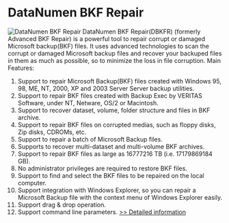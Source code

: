 # DataNumen BKF Repair
![DataNumen BKF Repair](https://mycommerce.akamaized.net/api/pimages/P300031012/BIG/300031012.GIF)
DataNumen BKF Repair(DBKFR) (formerly Advanced BKF Repair) is a powerful tool to repair corrupt or damaged Microsoft backup(BKF) files. It uses advanced technologies to scan the corrupt or damaged Microsoft backup files and recover your backuped files in them as much as possible, so to minimize the loss in file corruption.
Main Features:
1. Support to repair Microsoft Backup(BKF) files created with Windows 95, 98, ME, NT, 2000, XP and 2003 Server Server backup utilities.
2. Support to repair BKF files created with Backup Exec by VERITAS Software, under NT, Netware, OS/2 or Macintosh.
3. Support to recover dataset, volume, folder structure and files in BKF archive.
4. Support to repair BKF files on corrupted medias, such as floppy disks, Zip disks, CDROMs, etc.
5. Support to repair a batch of Microsoft Backup files.
6. Supports to recover multi-dataset and multi-volume BKF archives.
7. Support to repair BKF files as large as 16777216 TB (i.e. 17179869184 GB).
8. No administrator privileges are required to restore BKF files.
9. Support to find and select the BKF files to be repaired on the local computer.
10. Support integration with Windows Explorer, so you can repair a Microsoft Backup file with the context menu of Windows Explorer easily.
11. Support drag & drop operation.
12. Support command line parameters.
[>> Detailed information](https://secure.shareit.com/shareit/product.html?productid=300031012&affiliateid=200057808)